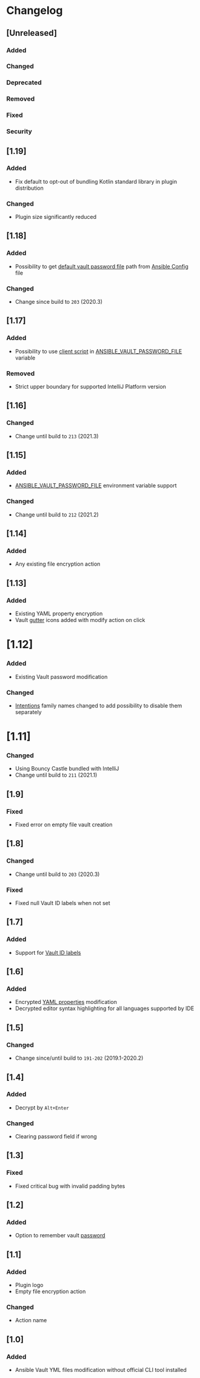# Changelog

## [Unreleased]
### Added

### Changed

### Deprecated

### Removed

### Fixed

### Security

## [1.19]
### Added
- Fix default to opt-out of bundling Kotlin standard library in plugin distribution

### Changed
- Plugin size significantly reduced

## [1.18]
### Added
- Possibility to get [default vault password file](https://docs.ansible.com/ansible/latest/reference_appendices/config.html#default-vault-password-file) path from [Ansible Config](https://docs.ansible.com/ansible/latest/reference_appendices/config.html) file

### Changed
- Change since build to `203` (2020.3)

## [1.17]
### Added
- Possibility to use [client script](https://docs.ansible.com/ansible/latest/user_guide/vault.html#storing-passwords-in-third-party-tools-with-vault-password-client-scripts) in [ANSIBLE_VAULT_PASSWORD_FILE](https://docs.ansible.com/ansible/latest/reference_appendices/config.html#envvar-ANSIBLE_VAULT_PASSWORD_FILE) variable

### Removed
- Strict upper boundary for supported IntelliJ Platform version

## [1.16]
### Changed
- Change until build to `213` (2021.3)

## [1.15]
### Added
- [ANSIBLE_VAULT_PASSWORD_FILE](https://docs.ansible.com/ansible/latest/reference_appendices/config.html#envvar-ANSIBLE_VAULT_PASSWORD_FILE) environment variable support

### Changed
- Change until build to `212` (2021.2)

## [1.14]
### Added
- Any existing file encryption action

## [1.13]
### Added
- Existing YAML property encryption
- Vault [gutter](https://www.jetbrains.com/help/idea/settings-gutter-icons.html) icons added with modify action on click

# [1.12]
### Added
- Existing Vault password modification

### Changed
- [Intentions](https://www.jetbrains.com/help/idea/intention-actions.html#assign-shortcut-to-intention) family names changed to add possibility to disable them separately

# [1.11]
### Changed
- Using Bouncy Castle bundled with IntelliJ
- Change until build to `211` (2021.1)

## [1.9]
### Fixed
- Fixed error on empty file vault creation

## [1.8]
### Changed
- Change until build to `203` (2020.3)

### Fixed
- Fixed null Vault ID labels when not set

## [1.7]
### Added
- Support for [Vault ID labels](https://docs.ansible.com/ansible/latest/user_guide/vault.html#managing-multiple-passwords-with-vault-ids)

## [1.6]
### Added
- Encrypted [YAML properties](https://docs.ansible.com/ansible/latest/user_guide/vault.html#encrypt-string-for-use-in-yaml) modification
- Decrypted editor syntax highlighting for all languages supported by IDE

## [1.5]
### Changed
- Change since/until build to `191-202` (2019.1-2020.2)

## [1.4]
### Added
- Decrypt by `Alt+Enter`

### Changed
- Clearing password field if wrong

## [1.3]
### Fixed
- Fixed critical bug with invalid padding bytes

## [1.2]
### Added
- Option to remember vault [password](https://www.jetbrains.com/help/idea/reference-ide-settings-password-safe.html)

## [1.1]
### Added
- Plugin logo
- Empty file encryption action

### Changed
- Action name

## [1.0]
### Added
- Ansible Vault YML files modification without official CLI tool installed